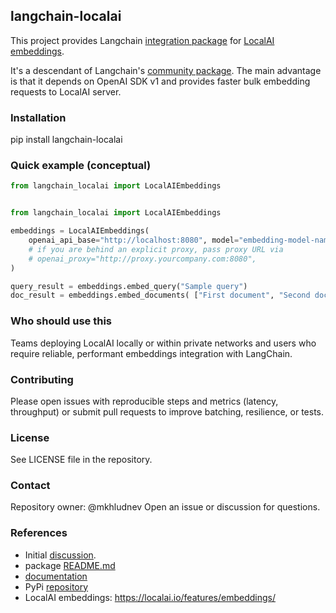 ## langchain-localai

This project provides Langchain [integration package](https://python.langchain.com/docs/contributing/how_to/integrations/) for [LocalAI embeddings](https://localai.io/features/embeddings/).

It's a descendant of Langchain's [community package](https://python.langchain.com/docs/integrations/text_embedding/localai/). 
The main advantage is that it depends on OpenAI SDK v1 and provides faster bulk embedding requests to LocalAI server.

### Installation

pip install langchain-localai

### Quick example (conceptual)

```python
from langchain_localai import LocalAIEmbeddings


from langchain_localai import LocalAIEmbeddings

embeddings = LocalAIEmbeddings(
    openai_api_base="http://localhost:8080", model="embedding-model-name",
    # if you are behind an explicit proxy, pass proxy URL via
    # openai_proxy="http://proxy.yourcompany.com:8080",
)

query_result = embeddings.embed_query("Sample query")
doc_result = embeddings.embed_documents( ["First document", "Second document"])
```

###  Who should use this
Teams deploying LocalAI locally or within private networks and users who require reliable, performant embeddings integration with LangChain.

### Contributing
Please open issues with reproducible steps and metrics (latency, throughput) or submit pull requests to improve batching, resilience, or tests.

### License
See LICENSE file in the repository.

### Contact
Repository owner: @mkhludnev
Open an issue or discussion for questions.


### References

 - Initial [discussion](https://github.com/langchain-ai/langchain/pull/22399#issuecomment-2537387476).  
 - package [README.md](./libs/localai/README.md)
 - [documentation](./libs/localai/docs/localai_embeddings.ipynb)
 - PyPi [repository](https://pypi.org/project/langchain-localai)
 - LocalAI embeddings: https://localai.io/features/embeddings/
